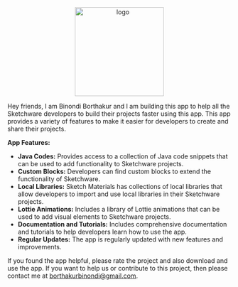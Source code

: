 <div align="center">
  <img src="https://github.com/Binondi/Sketch-Materials/assets/141143315/3bf21293-f6b4-43a6-98a6-6d4e4f1876b8" alt="logo" width="200"/>
</div>


Hey friends, I am Binondi Borthakur and I am building this app to help all the Sketchware developers to build their projects faster using this app. This app provides a variety of features to make it easier for developers to create and share their projects.

**App Features:**

* **Java Codes:** Provides access to a collection of Java code snippets that can be used to add functionality to Sketchware projects.
* **Custom Blocks:** Developers can find custom blocks to extend the functionality of Sketchware.
* **Local Libraries:** Sketch Materials has collections of local libraries that allow developers to import and use local libraries in their Sketchware projects.
* **Lottie Animations:** Includes a library of Lottie animations that can be used to add visual elements to Sketchware projects.
* **Documentation and Tutorials:** Includes comprehensive documentation and tutorials to help developers learn how to use the app.
* **Regular Updates:** The app is regularly updated with new features and improvements.

If you found the app helpful, please rate the project and also download and use the app. If you want to help us or contribute to this project, then please contact me at borthakurbinondi@gmail.com.
